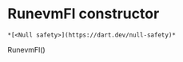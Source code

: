 


# RunevmFl constructor




    *[<Null safety>](https://dart.dev/null-safety)*



RunevmFl()












